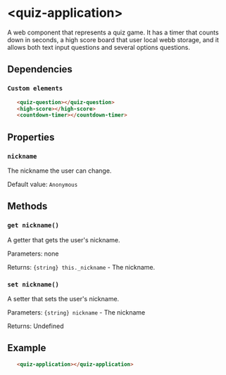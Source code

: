# &lt;quiz-application&gt;
A web component that represents a quiz game. It has a timer that counts down in seconds, a high score board that user local webb storage, and it allows both text input questions and several options questions.

## Dependencies

### `Custom elements`
```html
   <quiz-question></quiz-question>
   <high-score></high-score>
   <countdown-timer></countdown-timer>
```
## Properties

### `nickname`
The nickname the user can change.

Default value: `Anonymous`

## Methods

### `get nickname()`
A getter that gets the user's nickname.

Parameters: none

Returns: `{string} this._nickname` - The nickname.

### `set nickname()`
A setter that sets the user's nickname.

Parameters: `{string} nickname` - The nickname

Returns: Undefined

## Example
```html
   <quiz-application></quiz-application>
```